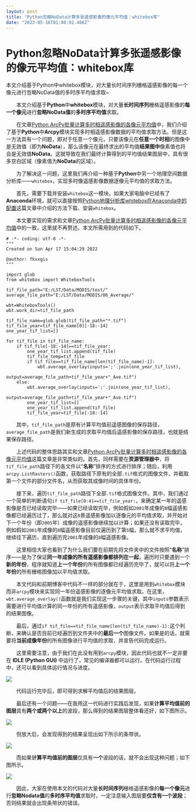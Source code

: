 ```yaml
---
layout: post
title: "Python忽略NoData计算多张遥感影像的像元平均值：whitebox库"
date: "2023-05-16T01:08:02.406Z"
---
```

Python忽略NoData计算多张遥感影像的像元平均值：whitebox库
======================================

本文介绍基于Python中whitebox模块，对大量长时间序列栅格遥感影像的每一个像元进行忽略NoData值的多时序平均值求取~

  本文介绍基于**Python**中**whitebox**模块，对大量**长时间序列**栅格遥感影像的**每一个像元**进行**忽略NoData值**的**多时序平均值**求取。

  在文章[Python ArcPy批量计算多时相遥感影像的各像元平均值](https://www.cnblogs.com/fkxxgis/p/17330411.html)中，我们介绍了基于**Python**中**Arcpy**模块实现多时相遥感影像数据的平均值求取方法。但是这一方法具有一个问题，即对于任意一个像元，只要该像元在**任意一个时相**的图像中是无效值（即为**NoData**），那么该像元在最终求出的平均值**结果图中**像素值也将会是无效值**NoData**。这就导致在我们最终计算得到的平均值结果图层中，具有很多空白区域（像素值为**NoData**的区域）。

  为了解决这一问题，这里我们再介绍一种基于**Python**中另一个地理空间数据分析库——`whitebox`，实现多时像遥感影像数据逐像元平均值的求取方法。

  首先，需要下载并安装`whitebox`这一模块。如果大家电脑中已经有了**Anaconda**环境，就可以直接按照[Python地理分析库whitebox在Anaconda中的配置](https://www.cnblogs.com/fkxxgis/p/17227352.html)这篇文章中介绍的方法下载、安装`whitebox`。

  本文要实现的需求和文章[Python ArcPy批量计算多时相遥感影像的各像元平均值](https://www.cnblogs.com/fkxxgis/p/17330411.html)中的一致，这里就不再赘述。本文所需用到的代码如下。

    # -*- coding: utf-8 -*-
    """
    Created on Sun Apr 17 15:04:29 2022
    
    @author: fkxxgis
    """
    
    import glob
    from whitebox import WhiteboxTools
    
    tif_file_path="E:/LST/Data/MODIS/test/"
    average_file_path="E:/LST/Data/MODIS/06_Average/"
    
    wbt=WhiteboxTools()
    wbt.work_dir=tif_file_path
    
    tif_file_name=glob.glob(tif_file_path+"*.tif")
    tif_file_year=tif_file_name[0][-18:-14]
    one_year_tif_list=[]
    
    for tif_file in tif_file_name:
        if tif_file[-18:-14]==tif_file_year:
            one_year_tif_list.append(tif_file)
            tif_file_temp=tif_file
            if tif_file==tif_file_name[len(tif_file_name)-1]:
                wbt.average_overlay(inputs=';'.join(one_year_tif_list),
                                    output=average_file_path+tif_file_year+"_Ave.tif")
        else:
            wbt.average_overlay(inputs=';'.join(one_year_tif_list),
                                output=average_file_path+tif_file_year+"_Ave.tif")
            one_year_tif_list=[]
            one_year_tif_list.append(tif_file)
            tif_file_year=tif_file[-18:-14]
    

  其中，`tif_file_path`是原有计算平均值前遥感图像的保存路径，`average_file_path`是我们新生成的求取平均值后遥感影像的保存路径，也就是结果保存路径。

  上述代码的整体思路其实和文章[Python ArcPy批量计算多时相遥感影像的各像元平均值](https://www.cnblogs.com/fkxxgis/p/17330411.html)这篇文章是非常类似的。首先，同样需要在**资源管理器中**，将`tif_file_path`路径下的各文件以“**名称**”排序的方式进行排序；随后，利用`arcpy.ListRasters()`函数，获取路径下原有的全部`.tif`格式的图像文件，并截取第一个文件的部分文件名，从而获取其成像时间的具体年份。

  接下来，遍历`tif_file_path`路径下全部`.tif`格式图像文件。其中，我们通过一个简单的判断语句`if tif_file[0:4]==tif_file_year:`，来确定某一年的遥感影像是否已经读取完毕——如果已经读取完毕，例如假如`2001`年成像的`8`幅遥感影像都已经遍历过了，那么就对这`8`景遥感影像加以逐像元的平均值求取，并开始对下一个年份（即`2005`年）成像的遥感影像继续加以计算；如果还没有读取完毕，例如假如`2001`年成像的`8`幅遥感影像目前仅遍历到了第`5`幅，那么就不求平均值，继续往下遍历，直到遍历完`2001`年成像的`8`幅遥感影像。

  这里相信大家也看到了为什么我们要在前期先将文件夹中的文件按照“**名称**”排序——是为了保证**同一年成像的所有遥感影像都排列在一起**，遍历时只要遇到一个**新的年份**，程序就知道**上一个年份**的所有图像都已经遍历完毕了，就可以将**上一个年份**的所有栅格图像加以平均值求取。

  本文代码和前期博客中代码不一样的部分就在于，这里是用到`whitebox`模块而非`arcpy`模块来实现同一年份遥感影像的逐像元平均值求取。在这里，`wbt.average_overlay()`函数就是我们实现这一步骤的关键，其中`inputs`参数表示需要进行平均值计算的同一年份的所有遥感影像，`output`表示求取平均值后得到的结果图像。

  最后，通过`if tif_file==tif_file_name[len(tif_file_name)-1]:`这个判断，来确认是否目前已经遍历到文件夹中的**最后一个**图像文件。如果是的话，就需要将**当前成像年份**的所有图像进行平均值的求取，并宣告代码完成运行。

  这里需要注意，由于我们在此没有用到`arcpy`模块，因此代码也就不一定非要在 **IDLE (Python GUI)** 中运行了，常见的编译器都可以运行。在代码运行过程中，还可以看到具体运行情况与进度。

![](https://picturesali.oss-cn-beijing.aliyuncs.com/202303311505830.png)

  代码运行完毕后，即可得到求解平均值后的结果图层。

  最后还有一个问题——在我用这一代码进行实践后发现，如果**计算平均值前的图层**具有**两个或两个以上**的波段，那么得到的结果图层整体看还好，如下图所示。

![](https://picturesali.oss-cn-beijing.aliyuncs.com/202303311505659.png)

  但放大后，会发现得到的结果呈现出如下所示的条带状。

![](https://picturesali.oss-cn-beijing.aliyuncs.com/202303311505083.png)

  而如果**计算平均值前的图层**仅具有**一个**波段的话，就不会出现这种问题；如下图所示。

![](https://picturesali.oss-cn-beijing.aliyuncs.com/202303311505681.png)

  因此，大家在使用本文的代码对大量**长时间序列**栅格遥感影像的**每一个像元**进行**忽略Nodata值**的**多时序平均值**求取时，一定注意输入图层要**仅含有一个波段**；否则结果就会出现条带状的错误。